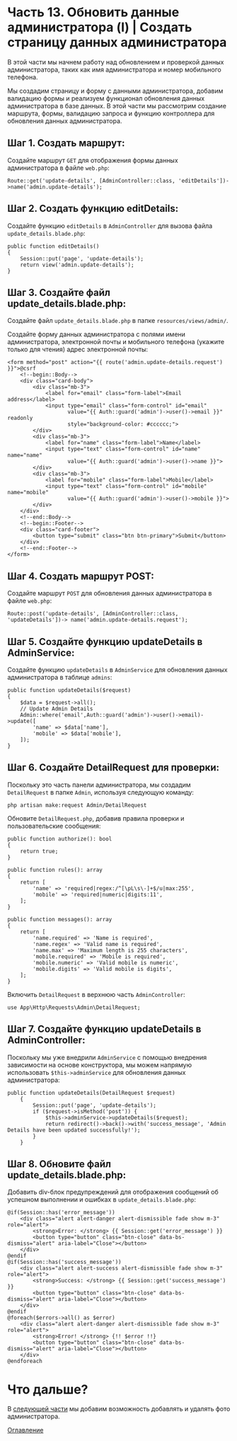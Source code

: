 # Часть 13. Обновить данные администратора (I) | Создать страницу данных администратора
В этой части мы начнем работу над обновлением и проверкой данных администратора, таких как имя администратора и номер мобильного телефона.

Мы создадим страницу и форму с данными администратора, добавим валидацию формы и реализуем функционал обновления данных администратора в базе данных. В этой части мы рассмотрим создание маршрута, формы, валидацию запроса и функцию контроллера для обновления данных администратора.
## Шаг 1. Создать маршрут:
Создайте маршрут ```GET``` для отображения формы данных администратора в файле ```web.php```:
```
Route::get('update-details', [AdminController::class, 'editDetails'])->name('admin.update-details');
```
## Шаг 2. Создать функцию editDetails:
Создайте функцию ```editDetails``` в ```AdminController``` для вызова файла ```update_details.blade.php```:
```
public function editDetails()
{
    Session::put('page', 'update-details');
    return view('admin.update-details');
}
```
## Шаг 3. Создайте файл update_details.blade.php:
Создайте файл ```update_details.blade.php``` в папке ```resources/views/admin/```.

Создайте форму данных администратора с полями имени администратора, электронной почты и мобильного телефона (укажите только для чтения) адрес электронной почты:
```
<form method="post" action="{{ route('admin.update-details.request') }}">@csrf
    <!--begin::Body-->
    <div class="card-body">
        <div class="mb-3">
            <label for="email" class="form-label">Email address</label>
            <input type="email" class="form-control" id="email"
                   value="{{ Auth::guard('admin')->user()->email }}" readonly
                   style="background-color: #cccccc;">
        </div>
        <div class="mb-3">
            <label for="name" class="form-label">Name</label>
            <input type="text" class="form-control" id="name" name="name"
                   value="{{ Auth::guard('admin')->user()->name }}">
        </div>
        <div class="mb-3">
            <label for="mobile" class="form-label">Mobile</label>
            <input type="text" class="form-control" id="mobile" name="mobile"
                   value="{{ Auth::guard('admin')->user()->mobile }}">
        </div>
    </div>
    <!--end::Body-->
    <!--begin::Footer-->
    <div class="card-footer">
        <button type="submit" class="btn btn-primary">Submit</button>
    </div>
    <!--end::Footer-->
</form>
```
## Шаг 4. Создать маршрут POST:
Создайте маршрут ```POST``` для обновления данных администратора в файле ```web.php```:
```
Route::post('update-details', [AdminController::class, 'updateDetails'])-> name('admin.update-details.request');
```
## Шаг 5. Создайте функцию updateDetails в AdminService:
Создайте функцию ```updateDetails``` в ```AdminService``` для обновления данных администратора в таблице ```admins```:
```
public function updateDetails($request)
{
    $data = $request->all();
    // Update Admin Details
    Admin::where('email',Auth::guard('admin')->user()->email)->update([
        'name' => $data['name'],
        'mobile' => $data['mobile'],
    ]);
}
```
## Шаг 6. Создайте DetailRequest для проверки:
Поскольку это часть панели администратора, мы создадим ```DetailRequest``` в папке ```Admin```, используя следующую команду:
```
php artisan make:request Admin/DetailRequest
```
Обновите ```DetailRequest.php```, добавив правила проверки и пользовательские сообщения:
```
public function authorize(): bool
{
    return true;
}

public function rules(): array
{
    return [
        'name' => 'required|regex:/^[\pL\s\-]+$/u|max:255',
        'mobile' => 'required|numeric|digits:11',
    ];
}

public function messages(): array
{
    return [
        'name.required' => 'Name is required',
        'name.regex' => 'Valid name is required',
        'name.max' => 'Maximum length is 255 characters',
        'mobile.required' => 'Mobile is required',
        'mobile.numeric' => 'Valid mobile is numeric',
        'mobile.digits' => 'Valid mobile is digits',
    ];
}
```
Включить ```DetailRequest``` в верхнюю часть ```AdminController```:
```
use App\Http\Requests\Admin\DetailRequest;
```
## Шаг 7. Создайте функцию updateDetails в AdminController:
Поскольку мы уже внедрили ```AdminService``` с помощью внедрения зависимости на основе конструктора, мы можем напрямую использовать ```$this->adminService``` для обновления данных администратора:
```
public function updateDetails(DetailRequest $request)
    {
        Session::put('page', 'update-details');
        if ($request->isMethod('post')) {
            $this->adminService->updateDetails($request);
            return redirect()->back()->with('success_message', 'Admin Details have been updated successfully!');
        }
    }
```
## Шаг 8. Обновите файл update_details.blade.php:
Добавить div-блок предупреждений для отображения сообщений об успешном выполнении и ошибках в ```update_details.blade.php```:
```
@if(Session::has('error_message'))
    <div class="alert alert-danger alert-dismissible fade show m-3" role="alert">
        <strong>Error: </strong> {{ Session::get('error_message') }}
        <button type="button" class="btn-close" data-bs-dismiss="alert" aria-label="Close"></button>
    </div>
@endif
@if(Session::has('success_message'))
    <div class="alert alert-success alert-dismissible fade show m-3" role="alert">
        <strong>Success: </strong> {{ Session::get('success_message') }}
        <button type="button" class="btn-close" data-bs-dismiss="alert" aria-label="Close"></button>
    </div>
@endif
@foreach($errors->all() as $error)
    <div class="alert alert-danger alert-dismissible fade show m-3" role="alert">
        <strong>Error! </strong> {!! $error !!}
        <button type="button" class="btn-close" data-bs-dismiss="alert" aria-label="Close"></button>
    </div>
@endforeach
```
# Что дальше?
В [следующей части](14.md) мы добавим возможность добавлять и удалять фото администратора.

[Оглавление](../README.md)
